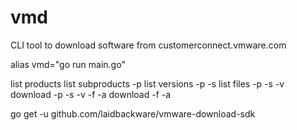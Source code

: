 # vmd
CLI tool to download software from customerconnect.vmware.com

alias vmd="go run main.go"

list products
list subproducts -p
list versions -p -s
list files -p -s -v
download -p -s -v -f -a
download -f -a

go get -u github.com/laidbackware/vmware-download-sdk